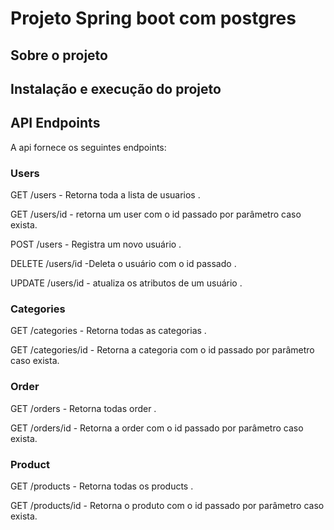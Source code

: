 <h1>Projeto Spring boot com postgres</h1>
<h2>Sobre o projeto</h2>
<h2>Instalação e execução do projeto</h2>
<h2>API Endpoints</h2>
<p>A api fornece os seguintes endpoints: </p>
<h3>Users</h3>
<p>GET /users - Retorna toda a lista de usuarios .</p>

<p>GET /users/id - retorna um user com o id passado por parâmetro caso exista. </p>

<p>POST /users - Registra um novo usuário .</p>

<p>DELETE /users/id -Deleta o usuário com o id passado .</p>

<p>UPDATE /users/id - atualiza os atributos de um usuário .</p>

<h3>Categories</h3>

<p>GET /categories - Retorna todas as categorias .</p>

<p>GET /categories/id - Retorna a categoria com o id passado por parâmetro caso exista.</p>

<h3>Order</h3>

<p>GET /orders - Retorna todas order .</p>

<p>GET /orders/id - Retorna a order com o id passado por parâmetro caso exista.</p>

<h3>Product</h3>

<p>GET /products - Retorna todas os products .</p>

<p>GET /products/id - Retorna o produto com o id passado por parâmetro caso exista.</p>
